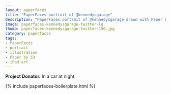 ```yaml
---
layout: paperfaces
title: "PaperFaces portrait of @kennedysgarage"
description: "PaperFaces portrait of @kennedysgarage drawn with Paper by 53 on an iPad."
image: paperfaces-kennedysgarage-twitter-lg
thumb: paperfaces-kennedysgarage-twitter-150.jpg
category: paperfaces
tags: 
- PaperFaces
- portrait
- illustration
- Paper by 53
- iPad art
---
```


**Project Donator.** In a car at night.

{% include paperfaces-boilerplate.html %}